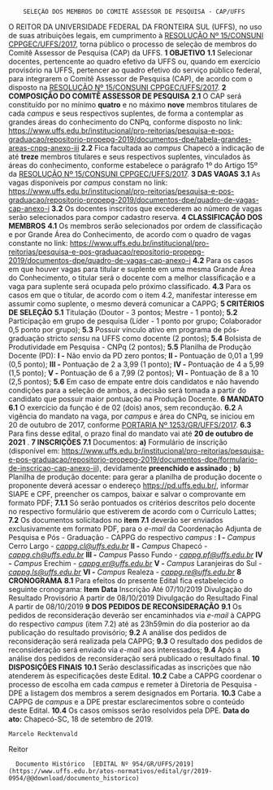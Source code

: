         SELEÇÃO DOS MEMBROS DO COMITÊ ASSESSOR DE PESQUISA - CAP/UFFS  

 O REITOR DA UNIVERSIDADE FEDERAL DA FRONTEIRA SUL (UFFS), no uso de suas atribuições legais, em cumprimento à [RESOLUÇÃO Nº 15/CONSUNI CPPGEC/UFFS/2017](https://www.uffs.edu.br/atos-normativos/resolucao/consunicppgec/2017-0015), torna público o processo de seleção de membros do Comitê Assessor de Pesquisa (CAP) da UFFS.  **1 OBJETIVO** **1.1**  Selecionar docentes, pertencente ao quadro efetivo da UFFS ou, quando em exercício provisório na UFFS, pertencer ao quadro efetivo do serviço público federal, para integrarem o Comitê Assessor de Pesquisa (CAP), de acordo com o disposto na [RESOLUÇÃO Nº 15/CONSUNI CPPGEC/UFFS/2017](https://www.uffs.edu.br/atos-normativos/resolucao/consunicppgec/2017-0015).  **2 COMPOSIÇÃO DO COMITÊ ASSESSOR DE PESQUISA** **2.1**  O CAP será constituído por no mínimo **quatro** e no máximo **nove** membros titulares de cada *campus*  e seus respectivos suplentes, de forma a contemplar as grandes áreas do conhecimento do CNPq, conforme disposto no link: <https://www.uffs.edu.br/institucional/pro-reitorias/pesquisa-e-pos-graduacao/repositorio-propepg-2019/documentos-dpe/tabela-grandes-areas-cnpq-anexo-iii> **2.2**  Fica facultada ao *campus*  Chapecó a indicação de até **treze** membros titulares e seus respectivos suplentes, vinculados às áreas do conhecimento, conforme estabelece o parágrafo 1º do Artigo 15º da [RESOLUÇÃO Nº 15/CONSUNI CPPGEC/UFFS/2017](https://www.uffs.edu.br/atos-normativos/resolucao/consunicppgec/2017-0015).  **3 DAS VAGAS** **3.1**  As vagas disponíveis por *campus*  constam no link: <https://www.uffs.edu.br/institucional/pro-reitorias/pesquisa-e-pos-graduacao/repositorio-propepg-2019/documentos-dpe/quadro-de-vagas-cap-anexo-i> **3.2**  Os docentes inscritos que excederem ao número de vagas serão selecionados para compor cadastro reserva.  **4 CLASSIFICAÇÃO DOS MEMBROS** **4.1**  Os membros serão selecionados por ordem de classificação e por Grande Área do Conhecimento, de acordo com o quadro de vagas constante no link: <https://www.uffs.edu.br/institucional/pro-reitorias/pesquisa-e-pos-graduacao/repositorio-propepg-2019/documentos-dpe/quadro-de-vagas-cap-anexo-i> **4.2**  Para os casos em que houver vagas para titular e suplente em uma mesma Grande Área do Conhecimento, o titular será o docente com a melhor classificação e a vaga para suplente será ocupada pelo próximo classificado. **4.3**  Para os casos em que o titular, de acordo com o item 4.2, manifestar interesse em assumir como suplente, o mesmo deverá comunicar a CAPPG;  **5 CRITÉRIOS DE SELEÇÃO** **5.1**  Titulação (Doutor - 3 pontos; Mestre - 1 ponto); **5.2**  Participação em grupo de pesquisa (Líder - 1 ponto por grupo; Colaborador 0,5 ponto por grupo); **5.3**  Possuir vínculo ativo em programa de pós-graduação stricto *sensu*  na UFFS como docente (2 pontos); **5.4**  Bolsista de Produtividade em Pesquisa - CNPq (2 pontos); **5.5**  Planilha de Produção Docente (PD): **I -**  Não envio da PD zero pontos; **II -**  Pontuação de 0,01 a 1,99 (0,5 ponto); **III -**  Pontuação de 2 a 3,99 (1 ponto); **IV -**  Pontuação de 4 a 5,99 (1,5 ponto); **V -**  Pontuação de 6 a 7,99 (2 pontos); **VI -**  Pontuação de 8 a 10 (2,5 pontos); **5.6**  Em caso de empate entre dois candidatos e não havendo condições para a seleção de ambos, a decisão será tomada a partir do candidato que possuir maior pontuação na Produção Docente.  **6 MANDATO** **6.1**  O exercício da função é de 02 (dois) anos, sem recondução. **6.2**  A vigência do mandato na vaga, por *campus*  e área do CNPq, se iniciou em 20 de outubro de 2017, conforme [PORTARIA Nº 1253/GR/UFFS/2017](https://www.uffs.edu.br/atos-normativos/portaria/gr/2017-1253). **6.3**  Para fins desse edital, o prazo final do mandato vai até  **20 de outubro de 2021** .  **7 INSCRIÇÕES** **7.1**  Documentos: **a)**  Formulário de inscrição (disponível em: <https://www.uffs.edu.br/institucional/pro-reitorias/pesquisa-e-pos-graduacao/repositorio-propepg-2019/documentos-dpe/formulario-de-inscricao-cap-anexo-ii>), devidamente **preenchido e assinado** ; **b)**  Planilha de produção docente: para gerar a planilha de produção docente o proponente deverá acessar o endereço https://pd.uffs.edu.br/, informar SIAPE e CPF, preencher os campos, baixar e salvar o comprovante em formato PDF; **7.1.1**  Só serão pontuados os critérios descritos pelo docente no respectivo formulário que estiverem de acordo com o Currículo Lattes; **7.2**  Os documentos solicitados no **item 7.1** deverão ser enviados exclusivamente em formato PDF, para o *e-mail*  da Coordenação Adjunta de Pesquisa e Pós - Graduação - CAPPG do respectivo *campus* : **I -**  *Campus*  Cerro Largo - *cappg.cl@uffs.edu.br* **II -**  *Campus*  Chapecó  *- cappg.ch@uffs.edu.br* **III -**  *Campus*  Passo Fundo  *- cappg.pf@uffs.edu.br* **IV -**  *Campus*  Erechim  *- cappg.er@uffs.edu.br* **V -**  *Campus*  Laranjeiras do Sul - *cappg.ls@uffs.edu.br* **VI -**  *Campus*  Realeza  *- cappg.re@uffs.edu.br*  **8 CRONOGRAMA** **8.1**  Para efeitos do presente Edital fica estabelecido o seguinte cronograma:     **Item**   **Data**     Inscrição   Até 07/10/2019     Divulgação do Resultado Provisório   A partir de 08/10/2019     Divulgação do Resultado Final   A partir de 08/10/2019      **9 DOS PEDIDOS DE RECONSIDERAÇÃO** **9.1**  Os pedidos de reconsideração deverão ser encaminhados via *e-mail*  à CAPPG do respectivo *campus*  (item 7.2) até as 23h59min do dia posterior ao da publicação do resultado provisório; **9.2**  A análise dos pedidos de reconsideração será realizada pela CAPPG; **9.3**  O resultado dos pedidos de reconsideração será enviado via *e-mail*  aos interessados; **9.4**  Após a análise dos pedidos de reconsideração será publicado o resultado final.  **10 DISPOSIÇÕES FINAIS** **10.1**  Serão desclassificadas as inscrições que não atenderem às especificações deste Edital. **10.2**  Cabe a CAPPG coordenar o processo de escolha em cada *campus*  e remeter à Diretoria de Pesquisa - DPE a listagem dos membros a serem designados em Portaria. **10.3**  Cabe a CAPPG de *campus*  e a DPE prestar esclarecimentos sobre o conteúdo deste Edital. **10.4**  Os casos omissos serão resolvidos pela DPE.        **Data do ato:** Chapecó-SC, 18 de setembro de 2019.   
 

    Marcelo Recktenvald   
 Reitor 

      Documento Histórico  [EDITAL Nº 954/GR/UFFS/2019](https://www.uffs.edu.br/atos-normativos/edital/gr/2019-0954/@@download/documento_historico)     
      